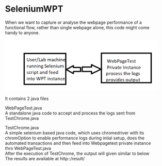 # SeleniumWPT

When we want to capture or analyse the webpage performance of a functional flow, rather than single webpage alone, this code might come
handy to anyone.

![Screenshot](test.png)


It contains 2 java files

WebPageTest.java<br>
   A standalone java code to accept and process the logs sent from TestChrome.java
    
TestChrome.java<br>
     A simple selenium based java code, which uses chromedriver with its chromOption to enable performance logs during intial setup, does the automated transactions and then feed into Webpagetest private instance thro WebPageTest.java <br>
After the execution of TestChrome, the output will given similar to below <br>
The results are available at http:<wpt private instance host>:<port>/result/<folder>
